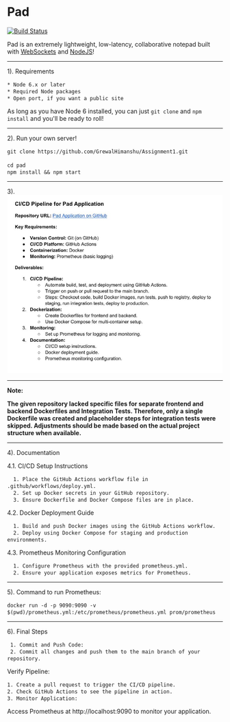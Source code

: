 # Pad 
[![Build Status](https://travis-ci.org/petercunha/Pad.svg?branch=master)](https://travis-ci.org/petercunha/Pad)

Pad is an extremely lightweight, low-latency, collaborative notepad built with [WebSockets](https://en.wikipedia.org/wiki/WebSocket) and [NodeJS](https://nodejs.org/)!

-----------------------

1). Requirements

    * Node 6.x or later
    * Required Node packages
    * Open port, if you want a public site

As long as you have Node 6 installed, you can just `git clone` and `npm install` and you'll be ready to roll!

-----------------------

2). Run your own server!

    git clone https://github.com/GrewalHimanshu/Assignment1.git

    cd pad
    npm install && npm start

-----------------------

3). ![Assessment Tasks Screenshot](https://github.com/GrewalHimanshu/Assignment1/blob/main/Screenshots/AssessmentTasks.JPG?raw=true)

-----------------------


**Note:** 


**The given repository lacked specific files for separate frontend and backend Dockerfiles and Integration Tests. Therefore, only a single Dockerfile was created and placeholder steps for integration tests were skipped. Adjustments should be made based on the actual project structure when available.**



-----------------------

4). Documentation


  4.1. CI/CD Setup Instructions
  
      1. Place the GitHub Actions workflow file in .github/workflows/deploy.yml.
      2. Set up Docker secrets in your GitHub repository.
      3. Ensure Dockerfile and Docker Compose files are in place.

  4.2. Docker Deployment Guide
  
      1. Build and push Docker images using the GitHub Actions workflow.
      2. Deploy using Docker Compose for staging and production environments.

  4.3. Prometheus Monitoring Configuration
  
      1. Configure Prometheus with the provided prometheus.yml.
      2. Ensure your application exposes metrics for Prometheus.

 -----------------------------
 
5). Command to run Prometheus:

    docker run -d -p 9090:9090 -v $(pwd)/prometheus.yml:/etc/prometheus/prometheus.yml prom/prometheus

---------------

6). Final Steps

     1. Commit and Push Code:
     2. Commit all changes and push them to the main branch of your repository.

Verify Pipeline:

    1. Create a pull request to trigger the CI/CD pipeline.
    2. Check GitHub Actions to see the pipeline in action.
    3. Monitor Application:
   Access Prometheus at http://localhost:9090 to monitor your application.
